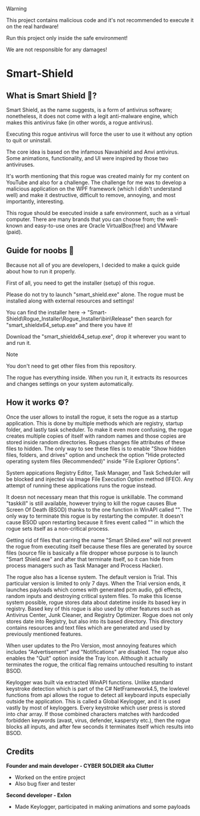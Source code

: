 > [!WARNING]
> This project contains malicious code and it's not recommended to execute it on the real hardware!
> 
> Run this project only inside the safe environment!
> 
> We are not responsible for any damages!

# Smart-Shield

## What is Smart Shield 🤔?
Smart Shield, as the name suggests, is a form of antivirus software; nonetheless, it does not come with a legit anti-malware engine, which makes this antivirus fake (in other words, a rogue antivirus). 

Executing this rogue antivirus will force the user to use it without any option to quit or uninstall.

The core idea is based on the infamous Navashield and Anvi antivirus. Some animations, functionality, and UI were inspired by those two antiviruses.

It's worth mentioning that this rogue was created mainly for my content on YouTube and also for a challenge. The challenge for me was to develop a malicious application on the WPF framework (which I didn't understand well) and make it destructive, difficult to remove, annoying, and most importantly, interesting.

This rogue should be executed inside a safe environment, such as a virtual computer. There are many brands that you can choose from; the well-known and easy-to-use ones are Oracle VirtualBox(free) and VMware (paid).

## Guide for noobs 📄
Because not all of you are developers, I decided to make a quick guide about how to run it properly.

First of all, you need to get the installer (setup) of this rogue. 

Please do not try to launch "smart_shield.exe" alone. The rogue must be installed along with external resources and settings!

You can find the installer here →  "Smart-Shield\Rogue_Installer\Rogue_Installer\bin\Release" then search for "smart_shieldx64_setup.exe" and there you have it!

Download the "smart_shieldx64_setup.exe", drop it wherever you want to and run it. 

> [!NOTE]
> You don't need to get other files from this repository.
>
> The rogue has everything inside. When you run it, it extracts its resources and changes settings on your system automatically.

## How it works ⚙️?
Once the user allows to install the rogue, it sets the rogue as a startup application. This is done by multiple methods which are registry, startup folder, and lastly task scheduler. To make it even more confusing, the rogue creates multiple copies of itself with random names and those copies are stored inside random directories. Rogues changes file attributes of these files to hidden. The only way to see these files is to enable "Show hidden files, folders, and drives" option and uncheck the option "Hide protected operating system files (Recommended)" inside "File Explorer Options".

System appications Registry Editor, Task Manager, and Task Scheduler will be blocked and injected via Image File Execution Option method (IFEO). Any attempt of running these applications runs the rogue instead.

It doesn not necessary mean that this rogue is unkillable. The command "taskkill" is still available, however trying to kill the rogue causes Blue Screen Of Death (BSOD) thanks to the one function in WinAPI called "". 
The only way to terminate this rogue is by restarting the computer. It doesn't cause BSOD upon restarting because it fires event called "" in which the rogue sets itself as a non-critical process.

Getting rid of files that carring the name "Smart Shiled.exe" will not prevent the rogue from executing itself because these files are generated by source files (source file is basically a file dropper whose purpose is to launch "Smart Shield.exe" and after that terminate itself, so it can hide from process managers such as Task Manager and Process Hacker).

The rogue also has a license system. The default version is Trial. This particular version is limited to only 7 days. When the Trial version ends, it launches payloads which comes with generated pcm audio, gdi effects, random inputs and destroying critical system files.
To make this license system possible, rogue stores data about datetime inside its based key in registry. Based key of this rogue is also used by other features such as Antivirus Center, Junk Cleaner, and Registry Optimizer.
Rogue does not only stores date into Registry, but also into its based directory. This directory contains resources and text files which are generated and used by previously mentioned features.

When user updates to the Pro Version, most annoying features which includes "Advertisement" and "Notifications" are disabled. The rogue also enables the "Quit" option inside the Tray Icon. Although it actually terminates the rogue, the critical flag remains untouched resulting to instant BSOD.

Keylogger was built via extracted WinAPI functions. Unlike standard keystroke detection which is part of the C# NetFramework4.5, the lowlevel functions from api allows the rogue to detect all keyboard inputs especially outside the application. This is called a Global Keylogger, and it is used vastly by most of keyloggers. Every keystroke which user press is stored into char array. If those combined characters matches with hardcoded forbidden keywords (avast, virus, defender, kaspersty etc.), then the rogue blocks all inputs, and after few seconds it terminates itself which results into BSOD.

## Credits
**Founder and main developer - CYBER SOLDIER aka Clutter**
* Worked on the entire project
* Also bug fixer and tester

**Second developer - Exlon**
* Made Keylogger, participated in making animations and some payloads
